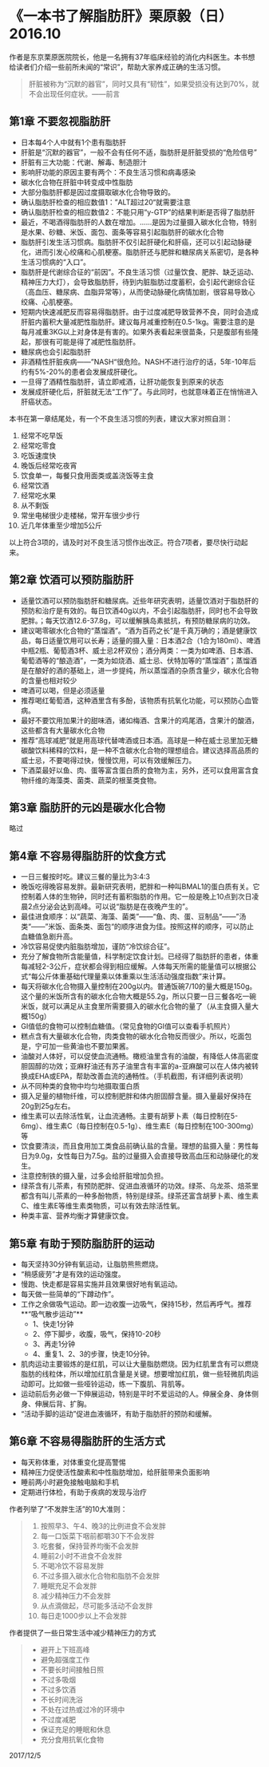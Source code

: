 # 《一本书了解脂肪肝》栗原毅（日）2016.10 #

作者是东京栗原医院院长，他是一名拥有37年临床经验的消化内科医生。本书想给读者们介绍一些前所未闻的“常识”，帮助大家养成正确的生活习惯。

> 肝脏被称为“沉默的器官”，同时又具有“韧性”，如果受损没有达到70%，就不会出现任何症状。——前言

## 第1章 不要忽视脂肪肝 ##

- 日本每4个人中就有1个患有脂肪肝
- 肝脏是“沉默的器官”，一般不会有任何不适，脂肪肝是肝脏受损的“危险信号”
- 肝脏有三大功能：代谢、解毒、制造胆汁
- 影响肝功能的原因主要有两个：不良生活习惯和病毒感染
- 碳水化合物在肝脏中转变成中性脂肪
- 大部分脂肪肝都是因过度摄取碳水化合物导致的。
- 确认脂肪肝检查的相应数值1：”ALT超过20“就需要注意
- 确认脂肪肝检查的相应数值2：不能只用“y-GTP”的结果判断是否得了脂肪肝
- 最近，不喝酒得脂肪肝的人数在增加。......是因为过量摄入碳水化合物，特别是水果、砂糖、米饭、面包、面条等容易引起脂肪肝的碳水化合物
- 脂肪肝引发生活习惯病。脂肪肝不仅引起肝硬化和肝癌，还可以引起动脉硬化，进而引发心绞痛和心肌梗塞。脂肪肝还与肥胖和糖尿病关系密切，是各种生活习惯病的“入口”。
- 脂肪肝是代谢综合征的“前因”。不良生活习惯（过量饮食、肥胖、缺乏运动、精神压力大灯），会导致脂肪肝，待到内脏脂肪过度蓄积，会引起代谢综合征（高血压、糖尿病、血脂异常等），从而使动脉硬化病情加剧，很容易导致心绞痛、心肌梗塞。
- 短期内快速减肥反而容易得脂肪肝。由于过度减肥导致营养不良，同时会造成肝脏内蓄积大量减肥性脂肪肝。建议每月减重控制在0.5-1kg。需要注意的是每月减重3KG以上对身体是有害的。如果外表看起来很苗条，只是腹部有些隆起，那很有可能是得了减肥性脂肪肝。
- 糖尿病也会引起脂肪肝
- 非酒精性肝脏疾病——”NASH“很危险。NASH不进行治疗的话，5年-10年后约有5%-20%的患者会发展成肝硬化。
- 一旦得了酒精性脂肪肝，请立即戒酒，让肝功能恢复到原来的状态
- 发展成肝硬化后，肝脏就无法“工作”了。与此同时，也就意味着正在悄悄进入肝癌状态。

本书在第一章结尾处，有一个不良生活习惯的列表，建议大家对照自测：

1. 经常不吃早饭
2. 经常吃零食
3. 吃饭速度快
4. 晚饭后经常吃夜宵
5. 饮食单一，每餐只食用面类或盖浇饭等主食
6. 经常饮酒
7. 经常吃水果
8. 从不剩饭
9. 常坐电梯很少走楼梯，常开车很少步行
10. 近几年体重至少增加5公斤

以上符合3项的，请及时对不良生活习惯作出改正。符合7项者，要尽快行动起来。

## 第2章 饮酒可以预防脂肪肝 ##

- 适量饮酒可以预防脂肪肝和糖尿病。近些年研究表明，适量饮酒对于脂肪肝的预防和治疗是有效的。每日饮酒40g以内，不会引起脂肪肝，同时也不会导致肥胖。；每天饮酒12.6-37.8g，可以缓解胰岛素抵抗，有预防糖尿病的功效。
- 建议喝零碳水化合物的“蒸馏酒”。“酒为百药之长”是千真万确的；酒是健康饮品，每日适量饮用可以长寿；适量的摄入量：日本酒2合（1合为180ml）、啤酒中瓶2瓶、葡萄酒3杯、威士忌2杯双份；酒分两类：一类为如啤酒、日本酒、葡萄酒等的“酿造酒”，一类为如烧酒、威士忌、伏特加等的“蒸馏酒”；蒸馏酒是在酿好的酒的基础上，进一步提纯，所以蒸馏酒的杂质含量少，碳水化合物的含量也相对较少
- 啤酒可以喝，但是必须适量
- 推荐喝红葡萄酒，这种酒里含有多酚，该物质有抗氧化功能，可以预防心血管病。
- 最好不要饮用加果汁的甜味酒，诸如梅酒、含果汁的鸡尾酒，含果汁的酸酒，这些都含有大量碳水化合物
- 推荐“高球减肥”就是用高球代替啤酒或日本酒。高球是一种在威士忌里加无糖碳酸饮料稀释的饮料，是一种不含碳水化合物的理想组合。建议选择高品质的威士忌，不要喝得过快，慢慢饮用，可以有效缓解压力。
- 下酒菜最好以鱼、肉、蛋等富含蛋白质的食物为主，另外，还可以食用富含食物纤维的海藻类、菌类、蔬菜的根茎类食物。

## 第3章 脂肪肝的元凶是碳水化合物 ##

略过

## 第4章 不容易得脂肪肝的饮食方式 ##

- 一日三餐按时吃。建议三餐的量比为3:4:3
- 晚饭吃得晚容易发胖。最新研究表明，肥胖和一种叫BMAL1的蛋白质有关。它控制着人体的生物钟，同时还有蓄积脂肪的作用。它一般是晚上10点到次日凌晨2点分泌会达到高峰。可以说“脂肪是在夜晚产生的”。
- 最佳进食顺序：以“蔬菜、海藻、菌类”——“鱼、肉、蛋、豆制品“——”汤类“——”米饭、面条类、面包“的顺序进食为佳。按照这样的顺序，可以防止血糖值急剧升高。
- 冷饮容易促使内脏脂肪增加，谨防“冷饮综合征”。
- 充分了解食物所含能量值，科学制定饮食计划。已经得了脂肪肝的患者，体重每减轻2-3公斤，症状都会得到相应缓解。人体每天所需的能量值可以根据公式“每公斤体重基础代理量乘以体重乘以生活活动强度指数”来计算。
- 每天将碳水化合物摄入量控制在200g以内。普通饭碗7/10的量大概是150g。这个量的米饭所含有的碳水化合物大概是55.2g，所以只要一日三餐各吃一碗米饭，就可以满足从主食里所需要摄入的碳水化合物的量了（从主食摄入量大概150g）
- GI值低的食物可以控制血糖值。（常见食物的GI值可以查看手机照片）
- 糕点含有大量碳水化合物，肉类食物的碳水化合物反而很少。所以，吃面包是，宁可加一些黄油也不要加果酱。
- 油酸对人体好，可以促使血流通畅。橄榄油里含有的油酸，有降低人体高密度胆固醇的功效；亚麻籽油还有苏子油里含有丰富的a-亚麻酸可以在人体内被转换成EHA或EPA，帮助改善血流的通畅性。（手机截图，有详细列表说明）
- 从不同种类的食物中均匀地摄取蛋白质
- 摄入足量的植物纤维，可以控制肥胖和体内胆固醇含量。摄入量最好保持在20g到25g左右。
- 维生素可以去除活性氧，让血流通畅。主要有胡萝卜素（每日控制在5-6mg）、维生素C（每日控制在0.5-1g）、维生素E（每日控制在100-300mg）等
- 饮食要清淡，而且食用加工类食品前确认盐的含量。理想的盐摄入量：男性每日为9.0g，女性每日为7.5g。盐的过量摄入会直接导致高血压和动脉硬化的发生。
- 注意控制铁的摄入量，过多会给肝脏增加负担。
- 绿茶含有儿茶素，有预防肥胖、促进血液循环的功效。绿茶、乌龙茶、焙茶里都含有叫儿茶素的一种多酚物质，特别是绿茶。绿茶还富含胡萝卜素、维生素C、维生素E等维生素类物质，可以有效去除活性氧。
- 种类丰富、营养均衡才算健康饮食。

## 第5章 有助于预防脂肪肝的运动 ##

- 每天坚持30分钟有氧运动，让脂肪熊熊燃烧。
- “稍感疲劳”才是有效的运动强度。
- 慢跑、快走都是容易实施并且效果很好地有氧运动。
- 每天做一些简单的“下蹲动作”。
- 工作之余做吸气运动。即一边收腹一边吸气，保持15秒，然后再呼气。推荐**“吸气散步运动”**
    - 1、快走1分钟
    - 2、停下脚步，收腹，吸气，保持10-20秒
    - 3、再走1分钟
    - 4、重复1、2、3的步骤，快走10分钟。
- 肌肉运动主要锻炼的是红肌，可以让大量脂肪燃烧。因为红肌里含有可以燃烧脂肪的线粒体，所以增加红肌含量是关键。想要增加红肌，做一些轻微肌肉运动即可。比如做一些哑铃运动，练一下腹肌、背肌等。
- 运动前后务必做一下伸展运动，特别是平时不爱运动的人。伸展全身、身体侧身、伸展后背、扩胸。
- “活动手脚的运动”促进血液循环，有助于脂肪肝的预防和缓解。

## 第6章 不容易得脂肪肝的生活方式 ##

- 每天称体重，对体重变化提高警惕
- 精神压力促使活性酸素和中性脂肪增加，给肝脏带来负面影响
- 睡前两小时避免接触电脑和手机
- 定期进行体检，有助于疾病的发现与治疗

作者列举了“不发胖生活”的10大准则：

> 1. 按照早3、午4、晚3的比例进食不会发胖
> 2. 每一口饭菜下咽前都嚼30下不会发胖
> 3. 吃套餐，保持营养均衡不会发胖
> 4. 睡前2小时不进食不会发胖
> 5. 不喝冷饮不容易发胖
> 6. 不过多摄入碳水化合物和脂肪不会发胖
> 7. 睡眠充足不会发胖
> 8. 减少精神压力不会发胖
> 9. 从点滴做起，尽可能多活动不会发胖
> 10. 每日走1000步以上不会发胖

作者提供了一些日常生活中减少精神压力的方式

> - 避开上下班高峰
> - 避免超强度工作
> - 不要长时间接触日照
> - 不过多吸烟
> - 不过多饮酒
> - 不长时间洗浴
> - 不处在过热或过冷的环境中
> - 不过度减肥
> - 保证充足的睡眠和休息
> - 充分食用抗氧化食物

2017/12/5 